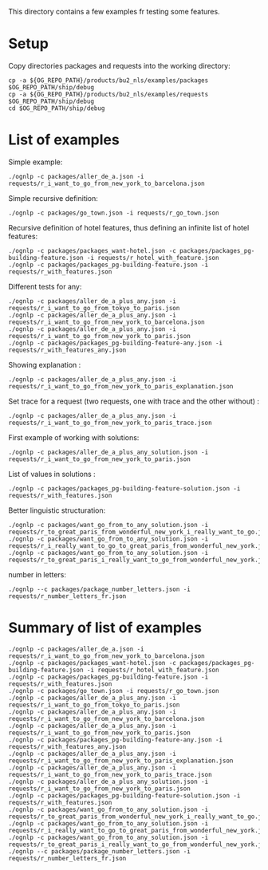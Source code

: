 This directory contains a few examples fr testing some features.

Setup
=====

Copy directories packages and requests into the working directory:
```
cp -a ${OG_REPO_PATH}/products/bu2_nls/examples/packages $OG_REPO_PATH/ship/debug
cp -a ${OG_REPO_PATH}/products/bu2_nls/examples/requests $OG_REPO_PATH/ship/debug
cd $OG_REPO_PATH/ship/debug
```

List of examples
=====

Simple example:
```
./ognlp -c packages/aller_de_a.json -i requests/r_i_want_to_go_from_new_york_to_barcelona.json
```

Simple recursive definition:
```
./ognlp -c packages/go_town.json -i requests/r_go_town.json
```

Recursive definition of hotel features, thus defining an infinite list of hotel features:
```
./ognlp -c packages/packages_want-hotel.json -c packages/packages_pg-building-feature.json -i requests/r_hotel_with_feature.json
./ognlp -c packages/packages_pg-building-feature.json -i requests/r_with_features.json
```

Different tests for any:
```
./ognlp -c packages/aller_de_a_plus_any.json -i requests/r_i_want_to_go_from_tokyo_to_paris.json
./ognlp -c packages/aller_de_a_plus_any.json -i requests/r_i_want_to_go_from_new_york_to_barcelona.json
./ognlp -c packages/aller_de_a_plus_any.json -i requests/r_i_want_to_go_from_new_york_to_paris.json
./ognlp -c packages/packages_pg-building-feature-any.json -i requests/r_with_features_any.json
```

Showing explanation :
```
./ognlp -c packages/aller_de_a_plus_any.json -i requests/r_i_want_to_go_from_new_york_to_paris_explanation.json
```

Set trace for a request (two requests, one with trace and the other without) :
```
./ognlp -c packages/aller_de_a_plus_any.json -i requests/r_i_want_to_go_from_new_york_to_paris_trace.json
```

First example of working with solutions:
```
./ognlp -c packages/aller_de_a_plus_any_solution.json -i requests/r_i_want_to_go_from_new_york_to_paris.json
```

List of values in solutions :
```
./ognlp -c packages/packages_pg-building-feature-solution.json -i requests/r_with_features.json
```

Better linguistic structuration:

```
./ognlp -c packages/want_go_from_to_any_solution.json -i requests/r_to_great_paris_from_wonderful_new_york_i_really_want_to_go.json
./ognlp -c packages/want_go_from_to_any_solution.json -i requests/r_i_really_want_to_go_to_great_paris_from_wonderful_new_york.json
./ognlp -c packages/want_go_from_to_any_solution.json -i requests/r_to_great_paris_i_really_want_to_go_from_wonderful_new_york.json
```

number in letters:

```
./ognlp --c packages/package_number_letters.json -i requests/r_number_letters_fr.json
```


Summary of list of examples
=====

```
./ognlp -c packages/aller_de_a.json -i requests/r_i_want_to_go_from_new_york_to_barcelona.json
./ognlp -c packages/packages_want-hotel.json -c packages/packages_pg-building-feature.json -i requests/r_hotel_with_feature.json
./ognlp -c packages/packages_pg-building-feature.json -i requests/r_with_features.json
./ognlp -c packages/go_town.json -i requests/r_go_town.json
./ognlp -c packages/aller_de_a_plus_any.json -i requests/r_i_want_to_go_from_tokyo_to_paris.json
./ognlp -c packages/aller_de_a_plus_any.json -i requests/r_i_want_to_go_from_new_york_to_barcelona.json
./ognlp -c packages/aller_de_a_plus_any.json -i requests/r_i_want_to_go_from_new_york_to_paris.json
./ognlp -c packages/packages_pg-building-feature-any.json -i requests/r_with_features_any.json
./ognlp -c packages/aller_de_a_plus_any.json -i requests/r_i_want_to_go_from_new_york_to_paris_explanation.json
./ognlp -c packages/aller_de_a_plus_any.json -i requests/r_i_want_to_go_from_new_york_to_paris_trace.json
./ognlp -c packages/aller_de_a_plus_any_solution.json -i requests/r_i_want_to_go_from_new_york_to_paris.json
./ognlp -c packages/packages_pg-building-feature-solution.json -i requests/r_with_features.json
./ognlp -c packages/want_go_from_to_any_solution.json -i requests/r_to_great_paris_from_wonderful_new_york_i_really_want_to_go.json
./ognlp -c packages/want_go_from_to_any_solution.json -i requests/r_i_really_want_to_go_to_great_paris_from_wonderful_new_york.json
./ognlp -c packages/want_go_from_to_any_solution.json -i requests/r_to_great_paris_i_really_want_to_go_from_wonderful_new_york.json
./ognlp --c packages/package_number_letters.json -i requests/r_number_letters_fr.json
```



